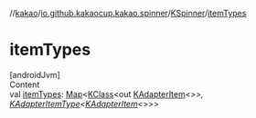 //[kakao](../../../index.md)/[io.github.kakaocup.kakao.spinner](../index.md)/[KSpinner](index.md)/[itemTypes](item-types.md)



# itemTypes  
[androidJvm]  
Content  
val [itemTypes](item-types.md): [Map](https://kotlinlang.org/api/latest/jvm/stdlib/kotlin.collections/-map/index.html)<[KClass](https://kotlinlang.org/api/latest/jvm/stdlib/kotlin.reflect/-k-class/index.html)<out [KAdapterItem](../../io.github.kakaocup.kakao.list/-k-adapter-item/index.md)<*>>, [KAdapterItemType](../../io.github.kakaocup.kakao.list/-k-adapter-item-type/index.md)<[KAdapterItem](../../io.github.kakaocup.kakao.list/-k-adapter-item/index.md)<*>>>  



